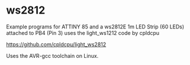 # ws2812

Example programs for ATTINY 85 and a ws2812E 1m LED Strip (60 LEDs) attached to PB4 (Pin 3)
uses the light_ws1212 code by cpldcpu

https://github.com/cpldcpu/light_ws2812

Uses the AVR-gcc toolchain on Linux.

